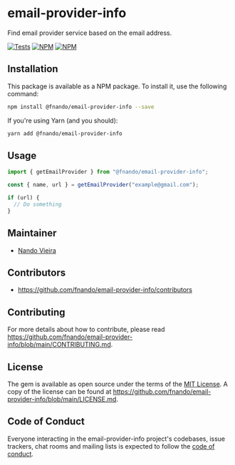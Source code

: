# email-provider-info

Find email provider service based on the email address.

[![Tests](https://github.com/fnando/email-provider-info/workflows/js-tests/badge.svg)](https://github.com/fnando/email-provider-info)
[![NPM](https://img.shields.io/npm/v/@fnando/email-provider-info.svg)](https://npmjs.org/package/@fnando/email-provider-info)
[![NPM](https://img.shields.io/npm/dt/@fnando/email-provider-info.svg)](https://npmjs.org/package/@fnando/email-provider-info)

## Installation

This package is available as a NPM package. To install it, use the following
command:

```bash
npm install @fnando/email-provider-info --save
```

If you're using Yarn (and you should):

```bash
yarn add @fnando/email-provider-info
```

## Usage

```js
import { getEmailProvider } from "@fnando/email-provider-info";

const { name, url } = getEmailProvider("example@gmail.com");

if (url) {
  // Do something
}
```

## Maintainer

- [Nando Vieira](https://github.com/fnando)

## Contributors

- https://github.com/fnando/email-provider-info/contributors

## Contributing

For more details about how to contribute, please read
https://github.com/fnando/email-provider-info/blob/main/CONTRIBUTING.md.

## License

The gem is available as open source under the terms of the
[MIT License](https://opensource.org/licenses/MIT). A copy of the license can be
found at https://github.com/fnando/email-provider-info/blob/main/LICENSE.md.

## Code of Conduct

Everyone interacting in the email-provider-info project's codebases, issue
trackers, chat rooms and mailing lists is expected to follow the
[code of conduct](https://github.com/fnando/email-provider-info/blob/main/CODE_OF_CONDUCT.md).
